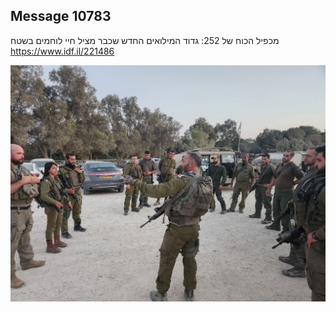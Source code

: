 ## Message 10783

מכפיל הכוח של 252:
גדוד המילואים החדש שכבר מציל חיי לוחמים בשטח
https://www.idf.il/221486

![Photo](10783/10783_photo.jpg)
